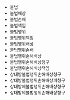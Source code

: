 - 불법
- 불법배상
- 불법손배
- 불법책임
- 불법행위
- 불법행위책임
- 불법행위배상
- 불법행위손배
- 불법행위손해배상
- 불법행위손해배상청구
- 불법행위손해배상책임
- 상대방불법행위손해배상청구
- 상대방불법행위손해배상피청구
- 상대방에불법행위손해배상청구
- 상대방의불법행위손해배상청구
